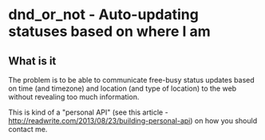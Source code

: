 dnd_or_not - Auto-updating statuses based on where I am
==========

What is it
----------
The problem is to be able to communicate free-busy status updates based on time (and timezone)
and location (and type of location) to the web without revealing too much information.

This is kind of a "personal API" (see this article - http://readwrite.com/2013/08/23/building-personal-api)
on how you should contact me.
